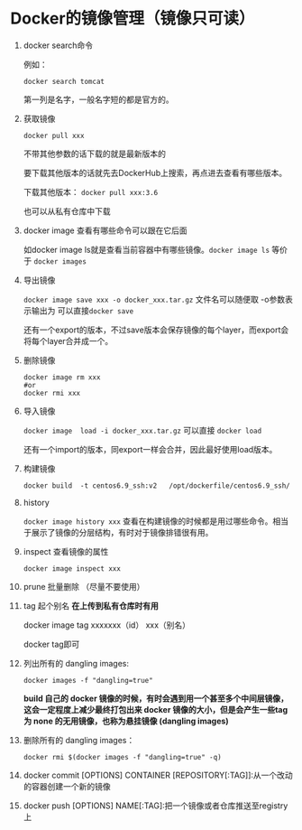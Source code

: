 # Docker的镜像管理（镜像只可读）

1. docker search命令

   例如：

   ```shell
   docker search tomcat
   ```

   第一列是名字，一般名字短的都是官方的。

2. 获取镜像

   ```shell
   docker pull xxx         
   ```

   不带其他参数的话下载的就是最新版本的

   要下载其他版本的话就先去DockerHub上搜索，再点进去查看有哪些版本。

   下载其他版本： `docker pull xxx:3.6`

   也可以从私有仓库中下载

3. docker image 查看有哪些命令可以跟在它后面

   如docker image ls就是查看当前容器中有哪些镜像。`docker image ls`  等价于 `docker images`

4. 导出镜像

   `docker image save xxx -o docker_xxx.tar.gz`      文件名可以随便取     -o参数表示输出为  可以直接`docker save`

   还有一个export的版本，不过save版本会保存镜像的每个layer，而export会将每个layer合并成一个。

5. 删除镜像

   ```shell
   docker image rm xxx
   #or
   docker rmi xxx
   ```

6. 导入镜像

   `docker image  load -i docker_xxx.tar.gz`    可以直接 `docker load`

   还有一个import的版本，同export一样会合并，因此最好使用load版本。

7. 构建镜像

   ```shell
   docker build  -t centos6.9_ssh:v2   /opt/dockerfile/centos6.9_ssh/ 
   ```

8. history

   `docker image history xxx` 查看在构建镜像的时候都是用过哪些命令。相当于展示了镜像的分层结构，有时对于镜像排错很有用。

9. inspect   查看镜像的属性

   `docker image inspect xxx`

10. prune 批量删除 （尽量不要使用）

11. tag  起个别名       **在上传到私有仓库时有用**

    docker image tag   xxxxxxx（id） xxx（别名）

    docker tag即可

12. 列出所有的 dangling images:

    ```shell
    docker images -f "dangling=true"
    ```

    **build 自己的 docker 镜像的时候，有时会遇到用一个甚至多个中间层镜像，这会一定程度上减少最终打包出来 docker 镜像的大小，但是会产生一些tag 为 none 的无用镜像，也称为悬挂镜像 (dangling images)**

13. 删除所有的 dangling images：

    ```shell
    docker rmi $(docker images -f "dangling=true" -q)
    ```

14. docker commit [OPTIONS] CONTAINER [REPOSITORY[:TAG]]:从一个改动的容器创建一个新的镜像

15. docker push [OPTIONS] NAME[:TAG]:把一个镜像或者仓库推送至registry上





